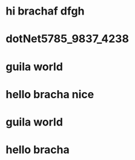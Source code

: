 # hi brachaf dfgh
# dotNet5785_9837_4238
# guila world 
# hello bracha nice
# guila world 
# hello bracha